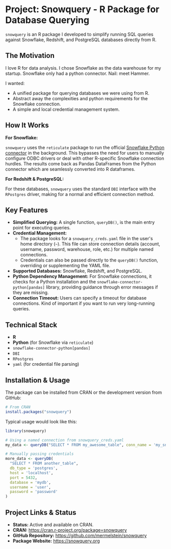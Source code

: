 # Project: Snowquery - R Package for Database Querying

`snowquery` is an R package I developed to simplify running SQL queries against Snowflake, Redshift, and PostgreSQL databases directly from R.

## The Motivation

I love R for data analysis. I chose Snowflake as the data warehouse for my startup. Snowflake only had a python connector. Nail: meet Hammer.

I wanted:

*   A unified package for querying databases we were using from R.
*   Abstract away the complexities and python requirements for the Snowflake connection.
*   A simple and local credential management system.

## How It Works

**For Snowflake:**

`snowquery` uses the `reticulate` package to run the official [Snowflake Python connector](https://docs.snowflake.com/en/developer-guide/python-connector/python-connector-pandas) in the background. This bypasses the need for users to manually configure ODBC drivers or deal with other R-specific Snowflake connection hurdles. The results come back as Pandas DataFrames from the Python connector which are seamlessly converted into R dataframes.

**For Redshift & PostgreSQL:**

For these databases, `snowquery` uses the standard `DBI` interface with the `RPostgres` driver, making for a normal and efficient connection method.

## Key Features

*   **Simplified Querying:** A single function, `queryDB()`, is the main entry point for executing queries.
*   **Credential Management:**
    *   The package looks for a `snowquery_creds.yaml` file in the user's home directory (`~`). This file can store connection details (account, username, password, warehouse, role, etc.) for multiple named connections.
    *   Credentials can also be passed directly to the `queryDB()` function, overriding or supplementing the YAML file.
*   **Supported Databases:** Snowflake, Redshift, and PostgreSQL.
*   **Python Dependency Management:** For Snowflake connections, it checks for a Python installation and the `snowflake-connector-python[pandas]` library, providing guidance through error messages if they are missing.
*   **Connection Timeout:** Users can specify a timeout for database connections. Kind of important if you want to run very long-running queries.

## Technical Stack

*   **R**
*   **Python** (for Snowflake via `reticulate`)
*   `snowflake-connector-python[pandas]`
*   `DBI`
*   `RPostgres`
*   `yaml` (for credential file parsing)

## Installation & Usage

The package can be installed from CRAN or the development version from GitHub:

```R
# From CRAN
install.packages("snowquery")
```

Typical usage would look like this:

```R
library(snowquery)

# Using a named connection from snowquery_creds.yaml
my_data <- queryDB("SELECT * FROM my_awesome_table", conn_name = 'my_snowflake_dwh')

# Manually passing credentials
more_data <- queryDB(
  "SELECT * FROM another_table",
  db_type = 'postgres',
  host = 'localhost',
  port = 5432,
  database = 'mydb',
  username = 'user',
  password = 'password'
)
```

## Project Links & Status

*   **Status:** Active and available on CRAN.
*   **CRAN:** <a href="https://cran.r-project.org/package=snowquery" target="_blank" rel="noopener noreferrer">https://cran.r-project.org/package=snowquery</a>
*   **GitHub Repository:** <a href="https://github.com/mermelstein/snowquery" target="_blank" rel="noopener noreferrer">https://github.com/mermelstein/snowquery</a>
*   **Package Website:** <a href="https://snowquery.org" target="_blank" rel="noopener noreferrer">https://snowquery.org</a>